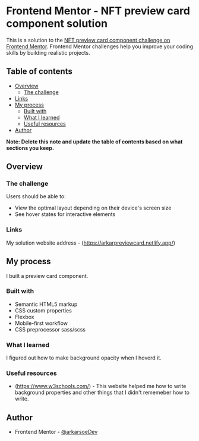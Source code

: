 # Frontend Mentor - NFT preview card component solution

This is a solution to the [NFT preview card component challenge on Frontend Mentor](https://www.frontendmentor.io/challenges/nft-preview-card-component-SbdUL_w0U). Frontend Mentor challenges help you improve your coding skills by building realistic projects. 

## Table of contents

- [Overview](#overview)
  - [The challenge](#the-challenge)
- [Links](#links)
- [My process](#my-process)
  - [Built with](#built-with)
  - [What I learned](#what-i-learned)
  - [Useful resources](#useful-resources)
- [Author](#author)

**Note: Delete this note and update the table of contents based on what sections you keep.**

## Overview

### The challenge

Users should be able to:

- View the optimal layout depending on their device's screen size
- See hover states for interactive elements

### Links

My solution website address - (https://arkarpreviewcard.netlify.app/)

## My process

I built a preview card component.

### Built with

- Semantic HTML5 markup
- CSS custom properties
- Flexbox
- Mobile-first workflow
- CSS preprocessor sass/scss

### What I learned

I figured out how to make background opacity when I hoverd it. 

### Useful resources

- (https://www.w3schools.com/) - This website helped me how to write background properties and other things that I didn't rememeber how to write.

## Author

- Frontend Mentor - [@arkarsoeDev](https://www.frontendmentor.io/profile/arkarsoeDev)